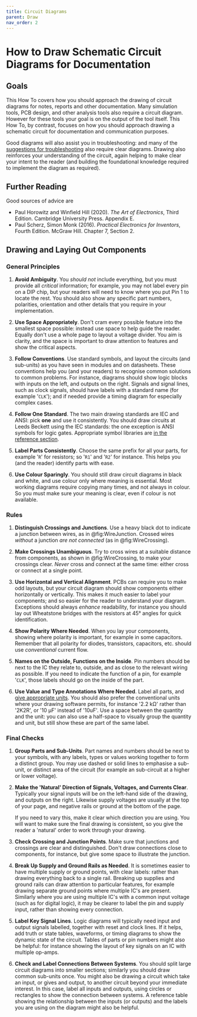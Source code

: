 ```yaml
---
title: Circuit Diagrams
parent: Draw
nav_order: 2
---
```


# How to Draw Schematic Circuit Diagrams for Documentation

## Goals

This How To covers how you should approach the drawing of circuit diagrams for notes, reports and other documentation. Many simulation tools, PCB design, and other analysis tools also require a circuit diagram. However for these tools your goal is on the output of the tool itself. This How To, by contrast, focuses on how you should approach drawing a schematic circuit for documentation and communication purposes.

Good diagrams will also assist you in troubleshooting: and many of the [suggestions for troubleshooting](/trouble) also require clear diagrams. Drawing also reinforces your understanding of the circuit, again helping to make clear your intent to the reader (and building the foundational knowledge required to implement the diagram as required).

## Further Reading

Good sources of advice are

- Paul Horowitz and Winfield Hill (2020). _The Art of Electronics_, Third Edition. Cambridge University Press. Appendix E.
- Paul Scherz, Simon Monk (2016). _Practical Electronics for Inventors_, Fourth Edition. McGraw Hill. Chapter 7, Section 2.

## Drawing and Laying Out Components 

### General Principles

1. **Avoid Ambiguity**. You _should not_ include everything, but  you must provide all _critical_ information; for example, you may not label every pin on a DIP chip, but your readers will need to know where you put Pin 1 to locate the rest. You should also show any specific part numbers, polarities, orientation and other details that you require in your implementation.

2. **Use Space Appropriately**. Don't cram every possible feature into the smallest space possible: instead use space to help guide the reader. Equally don't use a whole page to layout a voltage divider. You aim is clarity, and the space is important to draw attention to features and show the critical aspects.
   
3. **Follow Conventions**. Use standard symbols, and layout the circuits (and sub-units) as you have seen in modules and on datasheets. These conventions help you (and your readers) to recognise common solutions to common problems. For instance, diagrams should show logic blocks with inputs on the left, and outputs on the right. Signals and signal lines, such as clock signals, should have labels with a standard name (for example '`CLK`'); and if needed provide a timing diagram for especially complex cases. 
   
4. **Follow One Standard**. The two main drawing standards are IEC and ANSI: pick **one** and use it consistently. You should draw circuits at Leeds Beckett using the IEC standards: the one exception is ANSI symbols for logic gates. Appropriate symbol libraries are [in the reference section](/symbols).
   
5. **Label Parts Consistently**. Choose the same prefix for all your parts, for example '`R`' for resistors; so '`R1`' and '`R2`' for instance. This helps you (and the reader) identify parts with ease.
   
6. **Use Colour Sparingly**. You should still draw circuit diagrams in black and white, and use colour only where meaning is essential. Most working diagrams require copying many times, and not always in colour. So you must make sure your meaning is clear, even if colour is not available.

### Rules

1.  **Distinguish Crossings and Junctions**. Use a heavy black dot to indicate a junction between wires, as in @fig:WireJunction. Crossed wires _without_ a junction _are not connected_ (as in @fig:WireCrossing).
     
2.  **Make Crossings Unambiguous**. Try to cross wires at a suitable distance from components, as shown in @fig:WireCrossing, to make your crossings clear. _Never_ cross and connect at the same time: either cross or connect at a single point.
   
3.  **Use Horizontal and Vertical Alignment**. PCBs can require you to make odd layouts, but your circuit diagram should show components either horizontally or vertically. This makes it much easier to label your components; and so easier for the reader to understand your diagram. Exceptions should always _enhance_ readability, for instance you should lay out Wheatstone bridges with the resistors at 45° angles for quick identification.
   
4.  **Show Polarity Where Needed**. When you lay your components, showing where polarity is important, for example in some capacitors. Remember that all polarity for diodes, transistors, capacitors, etc. should use _conventional_ current flow.
   
5.  **Names on the Outside, Functions on the Inside**. Pin numbers should be next to the IC they relate to, outside, and as close to the relevant wiring as possible. If you need to indicate the function of a pin, for example '`CLK`', those labels should go on the inside of the part.
   
6.  **Use Value and Type Annotations Where Needed**. Label all parts, and [give appropriate units](https://metricsystem.net/derived-units/special-names/). You should also prefer the conventional units where your drawing software permits, for instance '2.2 kΩ' rather than '2K2R', or '10 µF' instead of '10uF'. Use a space between the quantity and the unit: you can also use a half-space to visually group the quantity and unit, but still show these are part of the same label.

### Final Checks

1. **Group Parts and Sub-Units**. Part names and numbers should be next to your symbols, with any labels, types or values working together to form a distinct group. You may use dashed or solid lines to emphasise a sub-unit, or distinct area of the circuit (for example an sub-circuit at a higher or lower voltage).
   
2. **Make the 'Natural' Direction of Signals, Voltages, and Currents Clear**. Typically your signal inputs will be on the left-hand side of the drawing, and outputs on the right. Likewise supply voltages are usually at the top of your page, and negative rails or ground at the bottom of the page.

    If you need to vary this, make it clear which direction you are using. You will want to make sure the final drawing is consistent, so you give the reader a 'natural' order to work through your drawing.

3. **Check Crossing and Junction Points**. Make sure that junctions and crossings are clear and distinguished. Don't draw connections close to components, for instance, but give some space to illustrate the junction.

4. **Break Up Supply and Ground Rails as Needed**. It is sometimes easier to have multiple supply or ground points, with clear labels: rather than drawing everything back to a single rail. Breaking up supplies and ground rails can draw attention to particular features, for example drawing separate ground points where multiple IC's are present. Similarly where you are using multiple IC's with a common input voltage (such as for digital logic), it may be clearer to label the pin and supply input, rather than showing every connection.

5. **Label Key Signal Lines**. Logic diagrams will typically need input and output signals labelled, together with reset and clock lines. If it helps, add truth or state tables, waveforms, or timing diagrams to show the dynamic state of the circuit. Tables of parts or pin numbers might also be helpful: for instance showing the layout of key signals on an IC with multiple op-amps.

6. **Check and Label Connections Between Systems**. You should split large circuit diagrams into smaller sections; similarly you should draw common sub-units once. You might also be drawing a circuit which take an input, or gives and output, to another circuit beyond your immediate interest. In this case, label all inputs and outputs, using circles or rectangles to show the connection between systems. A reference table showing the relationship between the inputs (or outputs) and the labels you are using on the diagram might also be helpful.  
